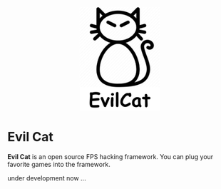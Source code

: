 <p align="center">
    <img src="rsrc/logo.png" alt="logo" width="180" />
</p>

# Evil Cat

**Evil Cat** is an open source FPS hacking framework. You can plug your favorite games into the framework.

under development now ...